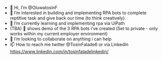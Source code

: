 - 👋 Hi, I’m @OluwatosinF
- 👀 I’m interested in building and implementing RPA bots to complete reptitive task and give back our time (to think creatively).
- 🌱 I’m currently learning and implementing rpa via UiPath 
-  (TBA) 🎥 shows demo of the 3 RPA bots i've created (Set to private - only works within my current employer environment)
- 💞️ I’m looking to collaborate on anything i can help
- 📫 How to reach me twitter @TosinFalade6 or via LinkedIn https://www.linkedin.com/in/tosinfaladelinkedin/

<!---
OluwatosinF/OluwatosinF is a ✨ special ✨ repository because its `README.md` (this file) appears on your GitHub profile.
You can click the Preview link to take a look at your changes.
--->
